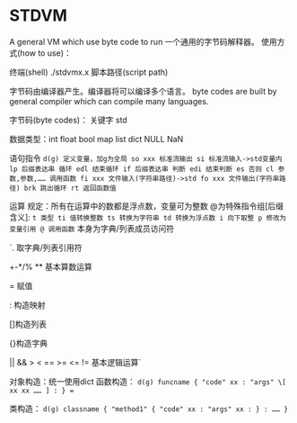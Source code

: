 # STDVM
A general VM which use byte code to run
一个通用的字节码解释器。
使用方式(how to use)：

终端(shell) ./stdvmx.x 脚本路径(script path)

字节码由编译器产生。编译器将可以编译多个语言。
byte codes are built by general compiler which can compile many languages.

字节码(byte codes)：
关键字 std

数据类型：int float bool map list dict NULL NaN

语句指令
`d(g) 定义变量，加g为全局
so xxx 标准流输出
si 标准流输入->std变量内
lp 后缀表达串 循环
edl 结束循环
if 后缀表达串 判断
edi 结束判断
es 否则
cl 参数,参数,…… 调用函数
fi xxx 文件输入(字符串路径)->std
fo xxx 文件输出(字符串路径)
brk 跳出循环
rt 返回函数值`

运算
规定：所有在运算中的数都是浮点数，变量可为整数
@为特殊指令组\[后缀 含义]:
`t 类型
ti 值转换整数
ts 转换为字符串
td 转换为浮点数
i 向下取整
p 修改为变量引用
@ 调用函数`
本身为字典/列表成员访问符

`. 取字典/列表引用符

+-*/% ** 基本算数运算

= 赋值

: 构造映射

[]构造列表

{}构造字典

|| && > < == >= <= != 基本逻辑运算`


对象构造：统一使用dict
函数构造：
`d(g) funcname { "code" xx : "args" \[ xx xx …… ] : } =`

类构造：
`d(g) classname { "method1" { "code" xx : "args" xx : } : …… }`
